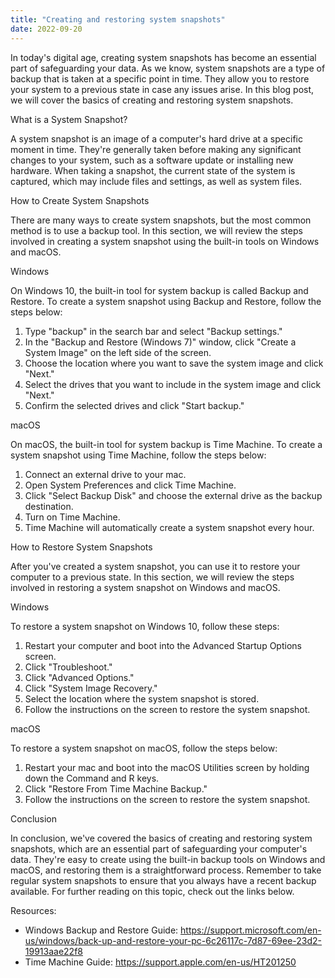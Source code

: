 ```yaml
---
title: "Creating and restoring system snapshots"
date: 2022-09-20
---
```





In today's digital age, creating system snapshots has become an essential part of safeguarding your data. As we know, system snapshots are a type of backup that is taken at a specific point in time. They allow you to restore your system to a previous state in case any issues arise. In this blog post, we will cover the basics of creating and restoring system snapshots.

What is a System Snapshot?

A system snapshot is an image of a computer's hard drive at a specific moment in time. They're generally taken before making any significant changes to your system, such as a software update or installing new hardware. When taking a snapshot, the current state of the system is captured, which may include files and settings, as well as system files.

How to Create System Snapshots

There are many ways to create system snapshots, but the most common method is to use a backup tool. In this section, we will review the steps involved in creating a system snapshot using the built-in tools on Windows and macOS.

Windows

On Windows 10, the built-in tool for system backup is called Backup and Restore. To create a system snapshot using Backup and Restore, follow the steps below:

1. Type "backup" in the search bar and select "Backup settings."
2. In the "Backup and Restore (Windows 7)" window, click "Create a System Image" on the left side of the screen.
3. Choose the location where you want to save the system image and click "Next."
4. Select the drives that you want to include in the system image and click "Next."
5. Confirm the selected drives and click "Start backup."

macOS

On macOS, the built-in tool for system backup is Time Machine. To create a system snapshot using Time Machine, follow the steps below:

1. Connect an external drive to your mac.
2. Open System Preferences and click Time Machine.
3. Click "Select Backup Disk" and choose the external drive as the backup destination.
4. Turn on Time Machine.
5. Time Machine will automatically create a system snapshot every hour.

How to Restore System Snapshots

After you've created a system snapshot, you can use it to restore your computer to a previous state. In this section, we will review the steps involved in restoring a system snapshot on Windows and macOS.

Windows

To restore a system snapshot on Windows 10, follow these steps:

1. Restart your computer and boot into the Advanced Startup Options screen.
2. Click "Troubleshoot."
3. Click "Advanced Options."
4. Click "System Image Recovery."
5. Select the location where the system snapshot is stored.
6. Follow the instructions on the screen to restore the system snapshot.

macOS

To restore a system snapshot on macOS, follow the steps below:

1. Restart your mac and boot into the macOS Utilities screen by holding down the Command and R keys.
2. Click "Restore From Time Machine Backup."
3. Follow the instructions on the screen to restore the system snapshot.

Conclusion

In conclusion, we've covered the basics of creating and restoring system snapshots, which are an essential part of safeguarding your computer's data. They're easy to create using the built-in backup tools on Windows and macOS, and restoring them is a straightforward process. Remember to take regular system snapshots to ensure that you always have a recent backup available. For further reading on this topic, check out the links below.

Resources:

- Windows Backup and Restore Guide: https://support.microsoft.com/en-us/windows/back-up-and-restore-your-pc-6c26117c-7d87-69ee-23d2-19913aae22f8
- Time Machine Guide: https://support.apple.com/en-us/HT201250